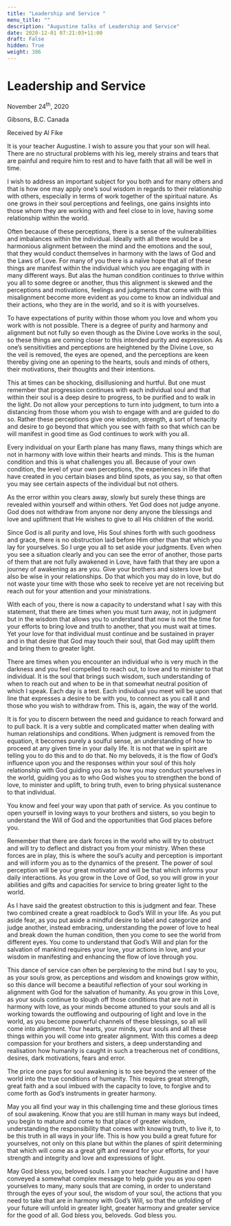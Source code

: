 ```yaml
---
title: "Leadership and Service "
menu_title: ""
description: "Augustine talks of Leadership and Service"
date: 2020-12-01 07:21:03+11:00
draft: False
hidden: True
weight: 386
---
```

# Leadership and Service 

November 24<sup>th</sup>, 2020

Gibsons, B.C. Canada 

Received by Al Fike



It is your teacher Augustine. I wish to assure you that your son will heal. There are no structural problems with his leg, merely strains and tears that are painful and require him to rest and to have faith that all will be well in time.

I wish to address an important subject for you both and for many others and that is how one may apply one’s soul wisdom in regards to their relationship with others, especially in terms of work together of the spiritual nature. As one grows in their soul perceptions and feelings, one gains insights into those whom they are working with and feel close to in love, having some relationship within the world. 

Often because of these perceptions, there is a sense of the vulnerabilities and imbalances within the individual. Ideally with all there would be a harmonious alignment between the mind and the emotions and the soul, that they would conduct themselves in harmony with the laws of God and the Laws of Love. For many of you there is a naïve hope that all of these things are manifest within the individual which you are engaging with in many different ways. But alas the human condition continues to thrive within you all to some degree or another, thus this alignment is skewed and the perceptions and motivations, feelings and judgments that come with this misalignment become more evident as you come to know an individual and their actions, who they are in the world, and so it is with yourselves. 

To have expectations of purity within those whom you love and whom you work with is not possible. There is a degree of purity and harmony and alignment but not fully so even though as the Divine Love works in the soul, so these things are coming closer to this intended purity and expression. As one’s sensitivities and perceptions are heightened by the Divine Love, so the veil is removed, the eyes are opened, and the perceptions are keen thereby giving one an opening to the hearts, souls and minds of others, their motivations, their thoughts and their intentions.

This at times can be shocking, disillusioning and hurtful. But one must remember that progression continues with each individual soul and that within their soul is a deep desire to progress, to be purified and to walk in the light. Do not allow your perceptions to turn into judgment, to turn into a distancing from those whom you wish to engage with and are guided to do so. Rather these perceptions give one wisdom, strength, a sort of tenacity and desire to go beyond that which you see with faith so that which can be will manifest in good time as God continues to work with you all. 

Every individual on your Earth plane has many flaws, many things which are not in harmony with love within their hearts and minds. This is the human condition and this is what challenges you all. Because of your own condition, the level of your own perceptions, the experiences in life that have created in you certain biases and blind spots, as you say, so that often you may see certain aspects of the individual but not others. 

As the error within you clears away, slowly but surely these things are revealed within yourself and within others. Yet God does not judge anyone. God does not withdraw from anyone nor deny anyone the blessings and love and upliftment that He wishes to give to all His children of the world.

Since God is all purity and love, His Soul shines forth with such goodness and grace, there is no obstruction laid before Him other than that which you lay for yourselves. So I urge you all to set aside your judgments. Even when you see a situation clearly and you can see the error of another, those parts of them that are not fully awakened in Love, have faith that they are upon a journey of awakening as are you. Give your brothers and sisters love but also be wise in your relationships. Do that which you may do in love, but do not waste your time with those who seek to receive yet are not receiving but reach out for your attention and your ministrations.

With each of you, there is now a capacity to understand what I say with this statement, that there are times when you must turn away, not in judgment but in the wisdom that allows you to understand that now is not the time for your efforts to bring love and truth to another, that you must wait at times. Yet your love for that individual must continue and be sustained in prayer and in that desire that God may touch their soul, that God may uplift them and bring them to greater light.

There are times when you encounter an individual who is very much in the darkness and you feel compelled to reach out, to love and to minister to that individual. It is the soul that brings such wisdom, such understanding of when to reach out and when to be in that somewhat neutral position of which I speak. Each day is a test. Each individual you meet will be upon that line that expresses a desire to be with you, to connect as you call it and those who you wish to withdraw from. This is, again, the way of the world.

It is for you to discern between the need and guidance to reach forward and to pull back. It is a very subtle and complicated matter when dealing with human relationships and conditions. When judgment is removed from the equation, it becomes purely a soulful sense, an understanding of how to proceed at any given time in your daily life. It is not that we in spirit are telling you to do this and to do that. No my beloveds, it is the flow of God’s influence upon you and the responses within your soul of this holy relationship with God guiding you as to how you may conduct yourselves in the world, guiding you as to who God wishes you to strengthen the bond of love, to minister and uplift, to bring truth, even to bring physical sustenance to that individual.

You know and feel your way upon that path of service. As you continue to open yourself in loving ways to your brothers and sisters, so you begin to understand the Will of God and the opportunities that God places before you.

Remember that there are dark forces in the world who will try to obstruct and will try to deflect and distract you from your ministry. When these forces are in play, this is where the soul’s acuity and perception is important and will inform you as to the dynamics of the present. The power of soul perception will be your great motivator and will be that which informs your daily interactions. As you grow in the Love of God, so you will grow in your abilities and gifts and capacities for service to bring greater light to the world.

As I have said the greatest obstruction to this is judgment and fear. These two combined create a great roadblock to God’s Will in your life. As you put aside fear, as you put aside a mindful desire to label and categorize and judge another, instead embracing, understanding the power of love to heal and break down the human condition, then you come to see the world from different eyes. You come to understand that God’s Will and plan for the salvation of mankind requires your love, your actions in love, and your wisdom in manifesting and enhancing the flow of love through you.

This dance of service can often be perplexing to the mind but I say to you, as your souls grow, as perceptions and wisdom and knowings grow within, so this dance will become a beautiful reflection of your soul working in alignment with God for the salvation of humanity. As you grow in this Love, as your souls continue to slough off those conditions that are not in harmony with love, as your minds become attuned to your souls and all is working towards the outflowing and outpouring of light and love in the world, as you become powerful channels of these blessings, so all will come into alignment. Your hearts, your minds, your souls and all these things within you will come into greater alignment. With this comes a deep compassion for your brothers and sisters, a deep understanding and realisation how humanity is caught in such a treacherous net of conditions, desires, dark motivations, fears and error.

The price one pays for soul awakening is to see beyond the veneer of the world into the true conditions of humanity. This requires great strength, great faith and a soul imbued with the capacity to love, to forgive and to come forth as God’s instruments in greater harmony. 

May you all find your way in this challenging time and these glorious times of soul awakening. Know that you are still human in many ways but indeed, you begin to mature and come to that place of greater wisdom, understanding the responsibility that comes with knowing truth, to live it, to be this truth in all ways in your life. This is how you build a great future for yourselves, not only on this plane but within the planes of spirit determining that which will come as a great gift and reward for your efforts, for your strength and integrity and love and expressions of light.

May God bless you, beloved souls. I am your teacher Augustine and I have conveyed a somewhat complex message to help guide you as you open yourselves to many, many souls that are coming, in order to understand through the eyes of your soul, the wisdom of your soul, the actions that you need to take that are in harmony with God’s Will, so that the unfolding of your future will unfold in greater light, greater harmony and greater service for the good of all. God bless you, beloveds. God bless you.